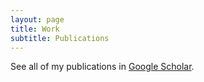 ```yaml
---
layout: page
title: Work
subtitle: Publications
---
```



See all of my publications in [Google Scholar](https://scholar.google.com/citations?hl=en&user=-5BC9nwAAAAJ&view_op=list_works&sortby=pubdate).



